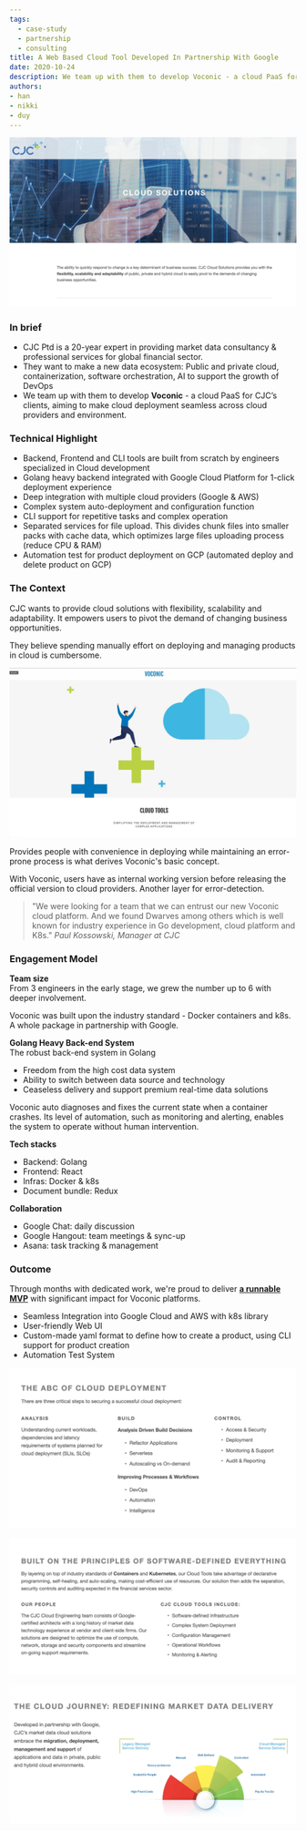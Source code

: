 ```yaml
---
tags: 
  - case-study
  - partnership
  - consulting
title: A Web Based Cloud Tool Developed In Partnership With Google
date: 2020-10-24
description: We team up with them to develop Voconic - a cloud PaaS for CJC’s clients, aiming to make cloud deployment seamless across cloud providers and environment.
authors: 
- han
- nikki
- duy
---
```


![](assets/a-web-based-cloud-tool-developed-in-partnership-with-google_case-study-a-web-based-cloud-tool-partner-with-google.webp)

### In brief
- CJC Ptd is a 20-year expert in providing market data consultancy & professional services for global financial sector.
- They want to make a new data ecosystem: Public and private cloud, containerization, software orchestration, AI to support the growth of DevOps
- We team up with them to develop **Voconic** - a cloud PaaS for CJC’s clients, aiming to make cloud deployment seamless across cloud providers and environment.

### Technical Highlight
- Backend, Frontend and CLI tools are built from scratch by engineers specialized in Cloud development
- Golang heavy backend integrated with Google Cloud Platform for 1-click deployment experience
- Deep integration with multiple cloud providers (Google & AWS)
- Complex system auto-deployment and configuration function
- CLI support for repetitive tasks and complex operation
- Separated services for file upload. This divides chunk files into smaller packs with cache data, which optimizes large files uploading process (reduce CPU & RAM)
- Automation test for product deployment on GCP (automated deploy and delete product on GCP)

### The Context
CJC wants to provide cloud solutions with flexibility, scalability and adaptability. It empowers users to pivot the demand of changing business opportunities. 

They believe spending manually effort on deploying and managing products in cloud is cumbersome. 

![](assets/a-web-based-cloud-tool-developed-in-partnership-with-google_case-study-a-web-based-cloud-tool-partner-with-google-the-context.webp)

Provides people with convenience in deploying while maintaining an error-prone process is what derives Voconic's basic concept. 

With Voconic, users have as internal working version before releasing the official  version to cloud providers. Another layer for error-detection. 

>
> "We were looking for a team that we can entrust our new Voconic cloud platform. And we found Dwarves among others which is well known for industry experience in Go development, cloud platform and K8s." *Paul Kossowski, Manager at CJC*

### Engagement Model
**Team size**<br>
From 3 engineers in the early stage, we grew the number up to 6 with deeper involvement.

Voconic was built upon the industry standard - Docker containers and k8s. A whole package in partnership with Google.

**Golang Heavy Back-end System**<br>
The robust back-end system in Golang
- Freedom from the high cost data system 
- Ability to switch between data source and technology 
- Ceaseless delivery and support premium real-time data solutions

Voconic auto diagnoses and fixes the current state when a container crashes. Its level of automation, such as monitoring and alerting, enables the system to operate without human intervention.

**Tech stacks**
- Backend: Golang
- Frontend: React
- Infras: Docker & k8s
- Document bundle: Redux

**Collaboration**
- Google Chat: daily discussion
- Google Hangout: team meetings & sync-up
- Asana: task tracking & management

### Outcome
Through months with dedicated work, we're proud to deliver **[a runnable MVP](https://cjcit.com/market-data-cloud-solutions)** with significant impact for Voconic platforms.
- Seamless Integration into Google Cloud and AWS with k8s library
- User-friendly Web UI
- Custom-made yaml format to define how to create a product, using CLI support for product creation
- Automation Test System


![](assets/a-web-based-cloud-tool-developed-in-partnership-with-google_case-study-a-web-based-cloud-tool-partner-with-google-cloud-deployment.webp)

![](assets/a-web-based-cloud-tool-developed-in-partnership-with-google_case-study-a-web-based-cloud-tool-partner-with-google-built.webp)

![](assets/a-web-based-cloud-tool-developed-in-partnership-with-google_case-study-a-web-based-cloud-tool-partner-with-google-cloud-journey.webp)